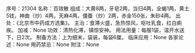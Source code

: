 序号：21304
名称：百效散
组成：大黄8两，牙皂2两，当归4两，全蝎1两，黄土5钱，神曲（炒）4两，天麻4两，僵蚕（炒）2两，赤金150张，朱砂4两。
出处：《北京市中药成方选集》。
主治：食滞火盛，急热惊风，呕吐乳食，红白痢疾。
加减：None
功效：清热化滞，镇惊安神。
用法用量：每服1袋，温开水送下，日2次。
制备方法：上为细末，袋装，每袋6厘。
临床应用：None
各家论述：None
用药禁忌：None
附注：None

